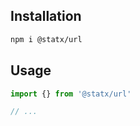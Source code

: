 ## Installation

```sh
npm i @statx/url
```

## Usage

```ts
import {} from '@statx/url'

// ...
```
